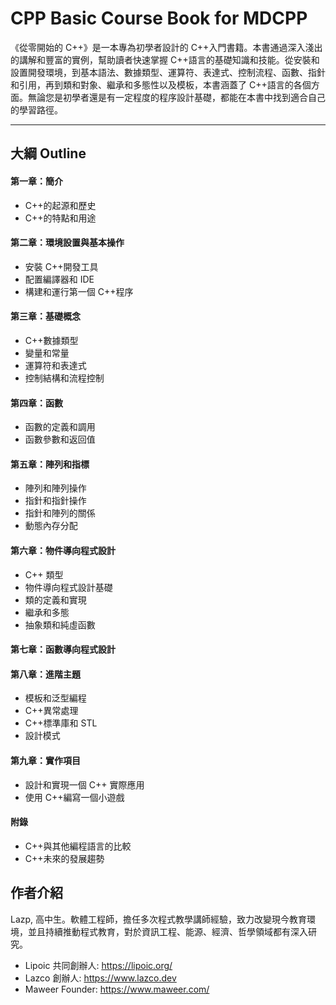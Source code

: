 # CPP Basic Course Book for MDCPP

《從零開始的 C++》是一本專為初學者設計的 C++入門書籍。本書通過深入淺出的講解和豐富的實例，幫助讀者快速掌握 C++語言的基礎知識和技能。從安裝和設置開發環境，到基本語法、數據類型、運算符、表達式、控制流程、函數、指針和引用，再到類和對象、繼承和多態性以及模板，本書涵蓋了 C++語言的各個方面。無論您是初學者還是有一定程度的程序設計基礎，都能在本書中找到適合自己的學習路徑。

---

## 大綱 Outline

#### 第一章：簡介

- C++的起源和歷史
- C++的特點和用途

#### 第二章：環境設置與基本操作

- 安裝 C++開發工具
- 配置編譯器和 IDE
- 構建和運行第一個 C++程序

#### 第三章：基礎概念

- C++數據類型
- 變量和常量
- 運算符和表達式
- 控制結構和流程控制

#### 第四章：函數

- 函數的定義和調用
- 函數參數和返回值

#### 第五章：陣列和指標

- 陣列和陣列操作
- 指針和指針操作
- 指針和陣列的關係
- 動態內存分配

#### 第六章：物件導向程式設計

- C++ 類型
- 物件導向程式設計基礎
- 類的定義和實現
- 繼承和多態
- 抽象類和純虛函數

#### 第七章：函數導向程式設計

#### 第八章：進階主題

- 模板和泛型編程
- C++異常處理
- C++標準庫和 STL
- 設計模式

#### 第九章：實作項目

- 設計和實現一個 C++ 實際應用
- 使用 C++編寫一個小遊戲

#### 附錄

- C++與其他編程語言的比較
- C++未來的發展趨勢

## 作者介紹

Lazp, 高中生。軟體工程師，擔任多次程式教學講師經驗，致力改變現今教育環境，並且持續推動程式教育，對於資訊工程、能源、經濟、哲學領域都有深入研究。

- Lipoic 共同創辦人: https://lipoic.org/
- Lazco 創辦人: https://www.lazco.dev
- Maweer Founder: https://www.maweer.com/
